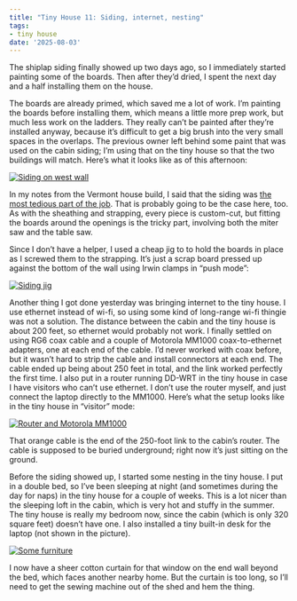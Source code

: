 ```yaml
---
title: "Tiny House 11: Siding, internet, nesting"
tags:
- tiny house
date: '2025-08-03'
---
```


The shiplap siding finally showed up two days ago, so I immediately
started painting some of the boards. Then after they’d dried, I spent
the next day and a half installing them on the house.

<!--more-->

The boards are already primed, which saved me a lot of work. I’m
painting the boards before installing them, which means a little more
prep work, but much less work on the ladders. They really can’t be
painted after they’re installed anyway, because it’s difficult to get
a big brush into the very small spaces in the overlaps. The previous
owner left behind some paint that was used on the cabin siding; I’m
using that on the tiny house so that the two buildings will match.
Here’s what it looks like as of this afternoon:

[![](/gallery/tiny-house/IMG_20250802_164641_624_hu_fda15c1a899fd672.jpg "Siding on west wall")](/gallery/tiny-house/IMG_20250802_164641_624.jpg)

In my notes from the Vermont house build, I said that the siding was
[the most tedious part of the job](/posts/2012-12-10-the-siding-is-done-mostly/).
That is probably going to be the
case here, too. As with the sheathing and strapping, every piece is
custom-cut, but fitting the boards around the openings is the tricky
part, involving both the miter saw and the table saw.

Since I don’t have a helper, I used a cheap jig to to hold the boards
in place as I screwed them to the strapping. It’s just a scrap board
pressed up against the bottom of the wall using Irwin clamps in “push
mode”:

[![](/gallery/tiny-house/IMG_20250802_164704_168_hu_8c69e77f122eb293.jpg "Siding jig")](/gallery/tiny-house/IMG_20250802_164704_168.jpg)

Another thing I got done yesterday was bringing internet to the tiny
house. I use ethernet instead of wi-fi, so using some kind of
long-range wi-fi thingie was not a solution. The distance between the
cabin and the tiny house is about 200 feet, so ethernet would probably
not work. I finally settled on using RG6 coax cable and a couple of
Motorola MM1000 coax-to-ethernet adapters, one at each end of the
cable. I’d never worked with coax before, but it wasn’t hard to strip
the cable and install connectors at each end. The cable ended up being
about 250 feet in total, and the link worked perfectly the first time.
I also put in a router running DD-WRT in the tiny house in case I have
visitors who can’t use ethernet. I don’t use the router myself, and
just connect the laptop directly to the MM1000. Here’s what the setup
looks like in the tiny house in “visitor” mode:

[![](/gallery/tiny-house/IMG_20250802_164921_027_hu_2f74f64eb1e2d8cf.jpg "Router and Motorola MM1000")](/gallery/tiny-house/IMG_20250802_164921_027.jpg)

That orange cable is the end of the 250-foot link to the cabin’s
router. The cable is supposed to be buried underground; right now it’s
just sitting on the ground.

Before the siding showed up, I started some nesting in the tiny house.
I put in a double bed, so I’ve been sleeping at night (and sometimes
during the day for naps) in the tiny house for a couple of weeks. This
is a lot nicer than the sleeping loft in the cabin, which is very hot
and stuffy in the summer. The tiny house is really my bedroom now,
since the cabin (which is only 320 square feet) doesn’t have one. I
also installed a tiny built-in desk for the laptop (not shown in the
picture).

[![](/gallery/tiny-house/IMG_20250724_110600_828_hu_d4403406f421b644.jpg "Some furniture")](/gallery/tiny-house/IMG_20250724_110600_828.jpg)

I now have a sheer cotton curtain for that window on the end wall
beyond the bed, which faces another nearby home. But the curtain is
too long, so I’ll need to get the sewing machine out of the shed and
hem the thing.




